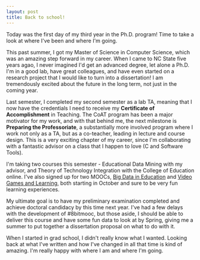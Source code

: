 ```yaml
---
layout: post
title: Back to school!
---
```


Today was the first day of my third year in the Ph.D. program! Time to take a
look at where I've been and where I'm going.

This past summer, I got my Master of Science in Computer Science, which was an
amazing step forward in my career. When I came to NC State five years agao, I
never imagined I'd get an advanced degree, let alone a Ph.D. I'm in a good lab,
have great colleagues, and have even started on a research project that I would
like to turn into a dissertation! I am tremendously excited about the future
in the long term, not just in the coming year.

Last semester, I completed my second semester as a lab TA, meaning that I now
have the credentials I need to receive my **Certificate of Accomplishment** in
Teaching. The CoAT program has been a major motivator for my work, and with that
behind me, the next milestone is **Preparing the Professoriate**, a substantially
more involved program where I work not only as a TA, but as a co-teacher, leading
in lecture and course design. This is a very exciting chapter of my career, since
I'm collaborating with a fantastic advisor on a class that I happen to love
(C and Software Tools).

I'm taking two courses this semester - Educational Data Mining with my advisor,
and Theory of Technology Integration with the College of Education online. I've
also signed up for two MOOCs, [Big Data in Education](https://www.coursera.org/course/bigdata-edu)
and [Video Games and Learning](https://www.coursera.org/course/videogameslearning),
both starting in October and sure to be very fun learning experiences.

My ultimate goal is to have my preliminary examination completed and achieve
doctoral candidacy by this time next year. I've had a few delays with the
development of #8bitmooc, but those aside, I should be able to deliver this
course and have some fun data to look at by Spring, giving me a summer to put
together a dissertation proposal on what to do with it.

When I started in grad school, I didn't really know what I wanted. Looking back
at what I've written and how I've changed in all that time is kind of amazing.
I'm really happy with where I am and where I'm going.

